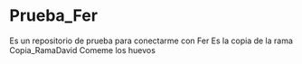 # Prueba_Fer
Es un repositorio de prueba para conectarme con Fer
Es la copia de la rama Copia_RamaDavid
Comeme los huevos
